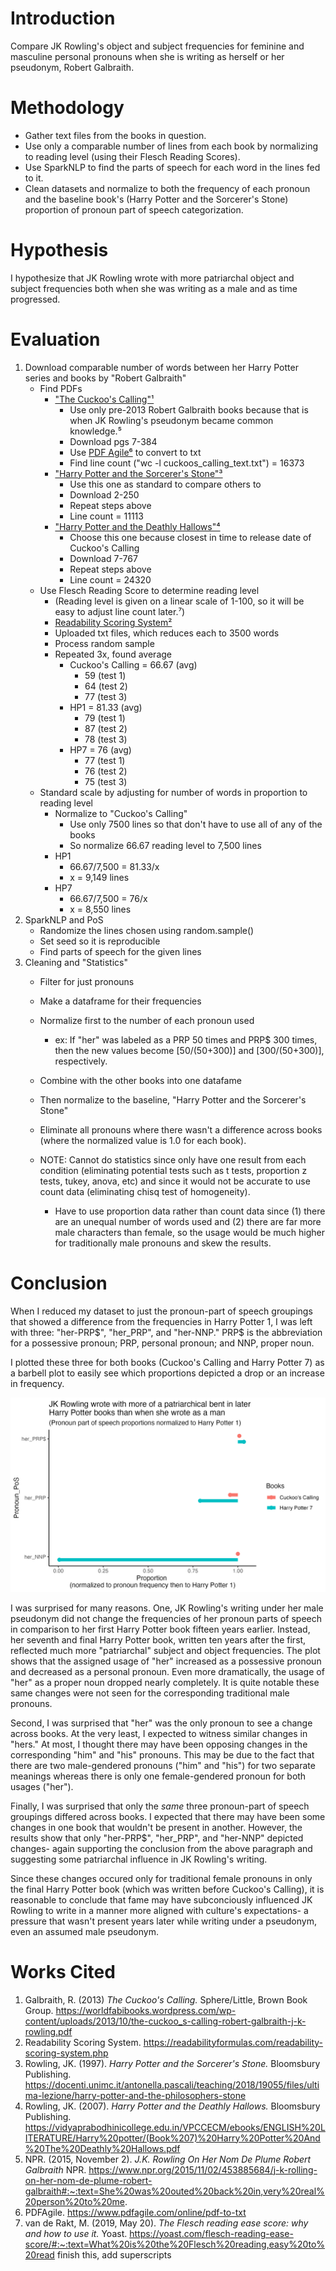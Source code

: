 # Introduction 
Compare JK Rowling's object and subject frequencies for feminine and masculine personal pronouns when she is writing as herself or her pseudonym, Robert Galbraith.  


# Methodology
- Gather text files from the books in question.
- Use only a comparable number of lines from each book by normalizing to reading level (using their Flesch Reading Scores).
- Use SparkNLP to find the parts of speech for each word in the lines fed to it.
- Clean datasets and normalize to both the frequency of each pronoun and the baseline book's (Harry Potter and the Sorcerer's Stone) proportion of pronoun part of speech categorization.  


# Hypothesis
I hypothesize that JK Rowling wrote with more patriarchal object and subject frequencies both when she was writing as a male and as time progressed.


# Evaluation
1. Download comparable number of words between her Harry Potter series and books by "Robert Galbraith" 
    - Find PDFs
        - ["The Cuckoo's Calling"¹](https://worldfabibooks.wordpress.com/wp-content/uploads/2013/10/the-cuckoo_s-calling-robert-galbraith-j-k-rowling.pdf)
            - Use only pre-2013 Robert Galbraith books because that is when JK Rowling's pseudonym became common knowledge.⁵
            - Download pgs 7-384
            - Use [PDF Agile⁶](https://www.pdfagile.com/online/pdf-to-txt) to convert to txt
            - Find line count ("wc -l cuckoos_calling_text.txt") = 16373
        - ["Harry Potter and the Sorcerer's Stone"³](https://docenti.unimc.it/antonella.pascali/teaching/2018/19055/files/ultima-lezione/harry-potter-and-the-philosophers-stone)
            - Use this one as standard to compare others to
            - Download 2-250
            - Repeat steps above
            - Line count = 11113
        - ["Harry Potter and the Deathly Hallows"⁴](https://vidyaprabodhinicollege.edu.in/VPCCECM/ebooks/ENGLISH%20LITERATURE/Harry%20potter/(Book%207)%20Harry%20Potter%20And%20The%20Deathly%20Hallows.pdf)
            - Choose this one because closest in time to release date of Cuckoo's Calling
            - Download 7-767
            - Repeat steps above
            - Line count = 24320
    - Use Flesch Reading Score to determine reading level
        - (Reading level is given on a linear scale of 1-100, so it will be easy to adjust line count later.⁷)
        - [Readability Scoring System²](https://readabilityformulas.com/readability-scoring-system.php)
        - Uploaded txt files, which reduces each to 3500 words
        - Process random sample
        - Repeated 3x, found average 
            - Cuckoo's Calling = 66.67 (avg)
                - 59 (test 1)
                - 64 (test 2)
                - 77 (test 3)
            - HP1 = 81.33 (avg)
                - 79 (test 1)
                - 87 (test 2)
                - 78 (test 3)
            - HP7 = 76 (avg)
                - 77 (test 1)
                - 76 (test 2)
                - 75 (test 3)
    - Standard scale by adjusting for number of words in proportion to reading level
        - Normalize to "Cuckoo's Calling"
            - Use only 7500 lines so that don't have to use all of any of the books
            - So normalize 66.67 reading level to 7,500 lines
        - HP1
            - 66.67/7,500 = 81.33/x
            - x = 9,149 lines
        - HP7 
            - 66.67/7,500 = 76/x
            - x = 8,550 lines
2. SparkNLP and PoS
    - Randomize the lines chosen using random.sample()
    - Set seed so it is reproducible
    - Find parts of speech for the given lines
3. Cleaning and "Statistics"
    - Filter for just pronouns
    - Make a dataframe for their frequencies
    - Normalize first to the number of each pronoun used 
        - ex: If "her" was labeled as a PRP 50 times and PRP$ 300 times, then the new values become [50/(50+300)] and [300/(50+300)], respectively.
    - Combine with the other books into one datafame
    - Then normalize to the baseline, "Harry Potter and the Sorcerer's Stone"
    - Eliminate all pronouns where there wasn't a difference across books (where the normalized value is 1.0 for each book).

    - NOTE: Cannot do statistics since only have one result from each condition (eliminating potential tests such as t tests, proportion z tests, tukey, anova, etc) and since it would not be accurate to use count data (eliminating chisq test of homogeneity).
        - Have to use proportion data rather than count data since (1) there are an unequal number of words used and (2) there are far more male characters than female, so the usage would be much higher for traditionally male pronouns and skew the results.


# Conclusion
When I reduced my dataset to just the pronoun-part of speech groupings that showed a difference from the frequencies in Harry Potter 1, I was left with three: "her-PRP$", "her_PRP", and "her-NNP." PRP$ is the abbreviation for a possessive pronoun; PRP, personal pronoun; and NNP, proper noun.

I plotted these three for both books (Cuckoo's Calling and Harry Potter 7) as a barbell plot to easily see which proportions depicted a drop or an increase in frequency.

![JK_Rowling_pronoun_PoS_chart](./jk_pos.png)

I was surprised for many reasons. One, JK Rowling's writing under her male pseudonym did not change the frequencies of her pronoun parts of speech in comparison to her first Harry Potter book fifteen years earlier. Instead, her seventh and final Harry Potter book, written ten years after the first, reflected much more "patriarchal" subject and object frequencies. The plot shows that the assigned usage of "her" increased as a possessive pronoun and decreased as a personal pronoun. Even more dramatically, the usage of "her" as a proper noun dropped nearly completely. It is quite notable these same changes were not seen for the corresponding traditional male pronouns.

Second, I was surprised that "her" was the only pronoun to see a change across books. At the very least, I expected to witness similar changes in "hers." At most, I thought there may have been opposing changes in the corresponding "him" and "his" pronouns. This may be due to the fact that there are two male-gendered pronouns ("him" and "his") for two separate meanings whereas there is only one female-gendered pronoun for both usages ("her").

Finally, I was surprised that only the *same* three pronoun-part of speech groupings differed across books. I expected that there may have been some changes in one book that wouldn't be present in another. However, the results show that only "her-PRP$", "her_PRP", and "her-NNP" depicted changes- again supporting the conclusion from the above paragraph and suggesting some patriarchal influence in JK Rowling's writing.

Since these changes occured only for traditional female pronouns in only the final Harry Potter book (which was written before Cuckoo's Calling), it is reasonable to conclude that fame may have subconciously influenced JK Rowling to write in a manner more aligned with culture's expectations- a pressure that wasn't present years later while writing under a pseudonym, even an assumed male pseudonym.

# Works Cited
1. Galbraith, R. (2013) *The Cuckoo's Calling.* Sphere/Little, Brown Book Group. https://worldfabibooks.wordpress.com/wp-content/uploads/2013/10/the-cuckoo_s-calling-robert-galbraith-j-k-rowling.pdf
2. Readability Scoring System. https://readabilityformulas.com/readability-scoring-system.php
3. Rowling, JK. (1997). *Harry Potter and the Sorcerer's Stone.* Bloomsbury Publishing. https://docenti.unimc.it/antonella.pascali/teaching/2018/19055/files/ultima-lezione/harry-potter-and-the-philosophers-stone
4. Rowling, JK. (2007). *Harry Potter and the Deathly Hallows.* Bloomsbury Publishing. https://vidyaprabodhinicollege.edu.in/VPCCECM/ebooks/ENGLISH%20LITERATURE/Harry%20potter/(Book%207)%20Harry%20Potter%20And%20The%20Deathly%20Hallows.pdf
5. NPR. (2015, November 2). *J.K. Rowling On Her Nom De Plume Robert Galbraith* NPR. https://www.npr.org/2015/11/02/453885684/j-k-rolling-on-her-nom-de-plume-robert-galbraith#:~:text=She%20was%20outed%20back%20in,very%20real%20person%20to%20me.
6. PDFAgile. https://www.pdfagile.com/online/pdf-to-txt
7. van de Rakt, M. (2019, May 20). *The Flesch reading ease score: why and how to use it.* Yoast. https://yoast.com/flesch-reading-ease-score/#:~:text=What%20is%20the%20Flesch%20reading,easy%20to%20read
finish this, add superscripts